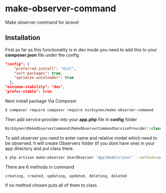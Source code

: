 # make-observer-command
Make observer command for laravel 
## Installation
First as far as this functionality is in dev mode you need to add this to your **composer.json** file under the config
```json
"config": {
    "preferred-install": "dist",
    "sort-packages": true,
    "optimize-autoloader": true
  },
"minimum-stability": "dev",
"prefer-stable": true
```
Next install package Via Composer

```bash
$ composer require composer require nicksynev/make-observer-command
```
Then add service provider into your **app.php** file in **config** folder
```php
NickSynev\MakeObserverCommand\MakeObserverCommandServiceProvider::class,
```
To add observer you need to enter name and relative model which need to be observed. It will create Observers folder (if you dont have one) in your app directory and put class there.
```bash
$ php artisan make:observer UserObserver 'App\Models\User' --methods=created,updated
```
There are 6 methods in command

```creating, created, updating, updated, deleting, deleted```

If no method chosen puts all of them to class
